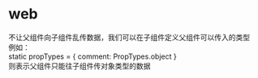 # web

不让父组件向子组件乱传数据，我们可以在子组件定义父组件可以传入的类型<br>
例如：<br>
static propTypes = {
    comment: PropTypes.object
}  
则表示父组件只能往子组件传对象类型的数据
